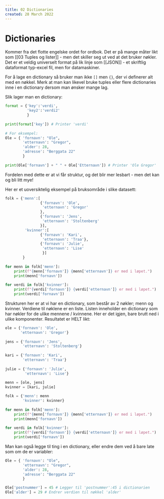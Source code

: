 ```yaml
---
title: 02 Dictionaries
created: 28 March 2022
---
```

# Dictionaries
Kommer fra det flotte engelske ordet for ordbok. Det er på mange måter likt som [[03 Tuples og lister]] - men det skiller seg ut ved at det bruker nøkler. Det er et veldig universelt format på lik linje som [[JSON]] - et skriftlig dataformat typ-excel fil, men for datamaskiner.

For å lage en dictionary så bruker man ikke `[]` men `{}`, der vi definerer alt med en nøkkel. Merk at man kan likevel bruke tuples eller flere dictionaries inne i en dictionary dersom man ønsker mange lag.

Slik lager man en dictionary:
```python
format = {'key':'verdi',
		  'key2':'verdi2'
		  }
		 
print(format['key']) # Printer 'verdi'
		 
# For eksempel:
Ole = { 'fornavn': "Ole",
		'etternavn': "Gregor",
		'alder': 28,
		'adresse': "Berggata 22"
		}
		
print(Ole['fornavn'] + " " + Ole['Etternavn']) # Printer 'Ole Gregor'
```

Fordelen med dette er at vi får struktur, og det blir mer lesbart - men det kan og bli litt mye!

Her er et uoversiktelig eksempel på bruksområde i slike datasett:
```python
folk = {'menn':[
				{'fornavn': 'Ole',
				 'etternavn': 'Gregor'
				},
				{'fornavn': 'Jens',
				 'etternavn': 'Stoltenberg'
				}],
		 'kvinner':[
				{'fornavn': 'Kari',
				 'etternavn': 'Traa'},
				{'fornavn': 'Julie',
				 'etternavn': 'Lise'
				 }]
		}
		
for menn in folk['menn']:
	print(f"{menn['fornavn']} {menn['etternavn']} er med i løpet.")
	print(menn['fornavn'])
	
for verdi in folk['kvinner']:
	print(f"{verdi['fornavn']} {verdi['etternavn']} er med i løpet.")
	print(verdi['fornavn'])
```

Strukturen her er at vi har en dictionary, som består av 2 nøkler; menn og kvinner. Verdiene til nøklene er en liste. Listen inneholder en dictionary som har nøkler for de ulike mennene / kvinnene. Her er det igjen, bare brutt ned i ulike komponenter. Resultatet er HELT likt:

```python
ole = {'fornavn': 'Ole',
	   'etternavn': 'Gregor'}
	   
jens = {'fornavn': 'Jens',
	    'etternavn': 'Stoltenberg'}
	   
kari = {'fornavn': 'Kari',
	    'etternavn': 'Traa'}
	   
julie = {'fornavn': 'Julie',
	     'etternavn': 'Lise'}
	   
menn = [ole, jens]
kvinner = [kari, julie]

folk = {'menn': menn
		'kvinner': kvinner}
		
for menn in folk['menn']:
	print(f"{menn['fornavn']} {menn['etternavn']} er med i løpet.")
	print(menn['fornavn'])
	
for verdi in folk['kvinner']:
	print(f"{verdi['fornavn']} {verdi['etternavn']} er med i løpet.")
	print(verdi['fornavn'])
```

Man kan også legge til ting i en dictionary, eller endre dem ved å bare late som om de er variabler:
```python
Ole = { 'fornavn': "Ole",
		'etternavn': "Gregor",
		'alder': 28,
		'adresse': "Berggata 22"
		}

Ole['postnummer'] = 45 # Legger til 'postnummer':45 i dictionarien
Ole['alder'] = 29 # Endrer verdien til nøkkel 'alder'
```